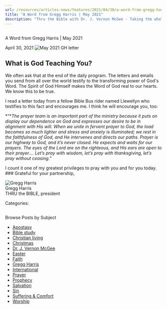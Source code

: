 ```yaml
---
url: /resources/articles-news/features/2021/04/30/a-word-from-gregg-harris-may-2021
title: "A Word from Gregg Harris | May 2021"
description: "Thru the Bible with Dr. J. Vernon McGee - Taking the whole Word to the whole world"
---
```







## 
 A Word from Gregg Harris | May 2021


April 30, 2021
![](https://ttb.org/images/default-source/features-and-news/may-2021-gh-letter0b9647d0-521b-46a7-abe6-a14fda01fc68.jpg?sfvrsn=689d1f16_1 "May 2021 GH letter")




## What is God Teaching You?

We often ask that at the end of the daily program. The letters and emails you send from all over the world testify to the transforming power of God's Word. The Spirit of God Himself makes the Word of God real to our hearts. We know this to be true. 

I read a letter today from a fellow Bible Bus rider named Llewellyn who testifies to this fact and encourages me. I think he will encourage you, too: 

*“**The prayer team is an important part of the ministry because it puts on display our dependence on God and expresses our desire to be in alignment with His will. When we unite in fervent prayer to God, the load becomes so much lighter and stress and anxiety is illuminated; we rest in the faithfulness of God, and He intervenes and directs our paths. Prayer is our highway to God, and it’s never closed. He expects and waits for our prayers. The eyes of the Lord are on the righteous, and His ears are open to their prayer…. Let’s pray with wisdom, let’s pray with thanksgiving, let’s pray without ceasing.”*

I count it one of my greatest privileges to pray with you and for you today. ### Grateful for your partnership,

![Gregg Harris ](/images/default-source/default-album/gregg-harris.jpg?sfvrsn=38591e16_0 "Gregg Harris ")  
Gregg Harris  
THRU the BIBLE, president 



Categories: 









## 
 Browse Posts by Subject


* [Apostasy](/resources/articles-news/-in-tags/tags/Apostasy)
* [Bible study](/resources/articles-news/-in-tags/tags/Bible-study)
* [Christian living](/resources/articles-news/-in-tags/tags/Christian-living)
* [Christmas](/resources/articles-news/-in-tags/tags/Christmas)
* [Dr. J. Vernon McGee](/resources/articles-news/-in-tags/tags/Dr-J-Vernon-McGee)
* [Easter](/resources/articles-news/-in-tags/tags/easter)
* [Faith](/resources/articles-news/-in-tags/tags/Faith)
* [Gregg Harris](/resources/articles-news/-in-tags/tags/Gregg-Harris)
* [International](/resources/articles-news/-in-tags/tags/International)
* [Prayer](/resources/articles-news/-in-tags/tags/prayer)
* [Prophecy](/resources/articles-news/-in-tags/tags/Prophecy)
* [Salvation](/resources/articles-news/-in-tags/tags/Salvation)
* [Sin](/resources/articles-news/-in-tags/tags/sin)
* [Suffering & Comfort](/resources/articles-news/-in-tags/tags/Suffering-Comfort)
* [Worship](/resources/articles-news/-in-tags/tags/worship)






